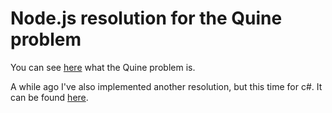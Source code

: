 # Node.js resolution for the Quine problem

You can see [here](http://en.wikipedia.org/wiki/Quine_%28computing%29) what the Quine problem is.

A while ago I've also implemented another resolution, but this time for c#. It can be found [here](http://agilior.pt/blogs/rodrigo.guerreiro/archive/2010/10/14/16731.aspx).